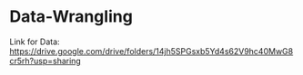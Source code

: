 # Data-Wrangling

Link for Data: https://drive.google.com/drive/folders/14jh5SPGsxb5Yd4s62V9hc40MwG8cr5rh?usp=sharing
